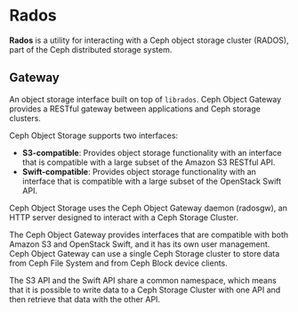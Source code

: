 # Rados

**Rados** is a utility for interacting with a Ceph object storage cluster (RADOS), part of the Ceph distributed storage system.

## Gateway

An object storage interface built on top of `librados`. Ceph Object Gateway provides a RESTful gateway between applications and Ceph storage clusters.

Ceph Object Storage supports two interfaces:

- **S3-compatible**: Provides object storage functionality with an interface that is compatible with a large subset of the Amazon S3 RESTful API.
- **Swift-compatible**: Provides object storage functionality with an interface that is compatible with a large subset of the OpenStack Swift API.

Ceph Object Storage uses the Ceph Object Gateway daemon (radosgw), an HTTP server designed to interact with a Ceph Storage Cluster.

The Ceph Object Gateway provides interfaces that are compatible with both Amazon S3 and OpenStack Swift, and it has its own user management. Ceph Object Gateway can use a single Ceph Storage cluster to store data from Ceph File System and from Ceph Block device clients.

The S3 API and the Swift API share a common namespace, which means that it is possible to write data to a Ceph Storage Cluster with one API and then retrieve that data with the other API.
